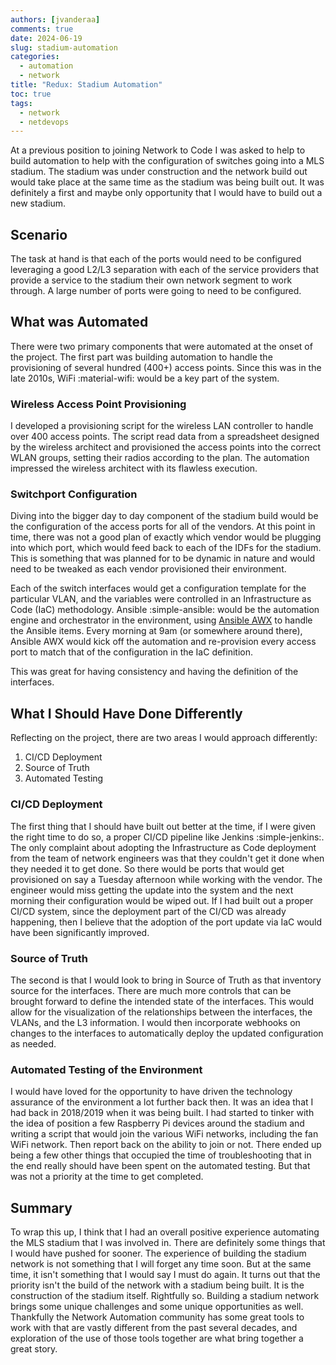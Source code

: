 ```yaml
---
authors: [jvanderaa]
comments: true
date: 2024-06-19
slug: stadium-automation
categories:
  - automation
  - network
title: "Redux: Stadium Automation"
toc: true
tags:
  - network
  - netdevops
---
```


At a previous position to joining Network to Code I was asked to help to build automation to help with the configuration of switches going into a MLS stadium. The stadium was under construction and the network build out would take place at the same time as the stadium was being built out. It was definitely a first and maybe only opportunity that I would have to build out a new stadium.

## Scenario

The task at hand is that each of the ports would need to be configured leveraging a good L2/L3 separation with each of the service providers that provide a service to the stadium their own network segment to work through. A large number of ports were going to need to be configured.

<!-- more -->

## What was Automated

There were two primary components that were automated at the onset of the project. The first part was building automation to handle the provisioning of several hundred (400+) access points. Since this was in the late 2010s, WiFi :material-wifi: would be a key part of the system.

### Wireless Access Point Provisioning

I developed a provisioning script for the wireless LAN controller to handle over 400 access points. The script read data from a spreadsheet designed by the wireless architect and provisioned the access points into the correct WLAN groups, setting their radios according to the plan. The automation impressed the wireless architect with its flawless execution.

### Switchport Configuration

Diving into the bigger day to day component of the stadium build would be the configuration of the access ports for all of the vendors. At this point in time, there was not a good plan of exactly which vendor would be plugging into which port, which would feed back to each of the IDFs for the stadium. This is something that was planned for to be dynamic in nature and would need to be tweaked as each vendor provisioned their environment.

Each of the switch interfaces would get a configuration template for the particular VLAN, and the variables were controlled in an Infrastructure as Code (IaC) methodology. Ansible :simple-ansible: would be the automation engine and orchestrator in the environment, using [Ansible AWX](https://github.com/ansible/awx) to handle the Ansible items. Every morning at 9am (or somewhere around there), Ansible AWX would kick off the automation and re-provision every access port to match that of the configuration in the IaC definition.

This was great for having consistency and having the definition of the interfaces.

## What I Should Have Done Differently

Reflecting on the project, there are two areas I would approach differently:

1. CI/CD Deployment
2. Source of Truth
3. Automated Testing

### CI/CD Deployment

The first thing that I should have built out better at the time, if I were given the right time to do so, a proper CI/CD pipeline like Jenkins :simple-jenkins:. The only complaint about adopting the Infrastructure as Code deployment from the team of network engineers was that they couldn't get it done when they needed it to get done. So there would be ports that would get provisioned on say a Tuesday afternoon while working with the vendor. The engineer would miss getting the update into the system and the next morning their configuration would be wiped out. If I had built out a proper CI/CD system, since the deployment part of the CI/CD was already happening, then I believe that the adoption of the port update via IaC would have been significantly improved.

### Source of Truth

The second is that I would look to bring in Source of Truth as that inventory source for the interfaces. There are much more controls that can be brought forward to define the intended state of the interfaces. This would allow for the visualization of the relationships between the interfaces, the VLANs, and the L3 information. I would then incorporate webhooks on changes to the interfaces to automatically deploy the updated configuration as needed.

### Automated Testing of the Environment

I would have loved for the opportunity to have driven the technology assurance of the environment a lot further back then. It was an idea that I had back in 2018/2019 when it was being built. I had started to tinker with the idea of position a few Raspberry Pi devices around the stadium and writing a script that would join the various WiFi networks, including the fan WiFi network. Then report back on the ability to join or not. There ended up being a few other things that occupied the time of troubleshooting that in the end really should have been spent on the automated testing. But that was not a priority at the time to get completed.

## Summary

To wrap this up, I think that I had an overall positive experience automating the MLS stadium that I was involved in. There are definitely some things that I would have pushed for sooner. The experience of building the stadium network is not something that I will forget any time soon. But at the same time, it isn't something that I would say I must do again. It turns out that the priority isn't the build of the network with a stadium being built. It is the construction of the stadium itself. Rightfully so. Building a stadium network brings some unique challenges and some unique opportunities as well. Thankfully the Network Automation community has some great tools to work with that are vastly different from the past several decades, and exploration of the use of those tools together are what bring together a great story. 
